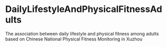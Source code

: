 # DailyLifestyleAndPhysicalFitnessAdults
The association between daily lifestyle and physical fitness among adults based on Chinese National Physical Fitness Monitoring in Xuzhou

